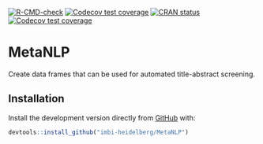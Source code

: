 <!-- badges: start -->
  [![R-CMD-check](https://github.com/imbi-heidelberg/MetaNLP/actions/workflows/R-CMD-check.yaml/badge.svg)](https://github.com/imbi-heidelberg/MetaNLP/actions/workflows/R-CMD-check.yaml)
  [![Codecov test coverage](https://codecov.io/gh/imbi-heidelberg/MetaNLP/branch/main/graph/badge.svg)](https://app.codecov.io/gh/imbi-heidelberg/MetaNLP?branch=main)
  [![CRAN status](https://www.r-pkg.org/badges/version/MetaNLP)](https://cran.r-project.org/package=MetaNLP)
[![Codecov test coverage](https://codecov.io/gh/imbi-heidelberg/MetaNLP/branch/main/graph/badge.svg)](https://app.codecov.io/gh/imbi-heidelberg/MetaNLP?branch=main)
<!-- badges: end -->


# MetaNLP


Create data frames that can be used for automated title-abstract screening.


## Installation

Install the development version directly from [GitHub](https://github.com/) with:

```r
devtools::install_github("imbi-heidelberg/MetaNLP")
```

